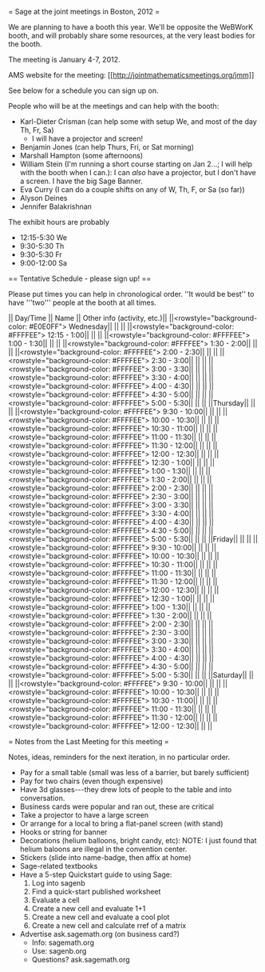 = Sage at the joint meetings in Boston, 2012 =

We are planning to have a booth this year.   We'll be opposite the WeBWorK booth, and will probably share some resources, at the very least bodies for the booth.

The meeting is January 4-7, 2012.

AMS website for the meeting: [[http://jointmathematicsmeetings.org/jmm]]

See below for a schedule you can sign up on.

People who will be at the meetings and can help with the booth:

 * Karl-Dieter Crisman (can help some with setup We, and most of the day Th, Fr, Sa)
   * I will have a projector and screen!
 * Benjamin Jones (can help Thurs, Fri, or Sat morning)
 * Marshall Hampton (some afternoons)
 * William Stein (I'm running a short course starting on Jan 2...; I will help with the booth when I can.): I can *also* have a projector, but I don't have a screen.  I have the big Sage Banner.
 * Eva Curry (I can do a couple shifts on any of W, Th, F, or Sa (so far))
 * Alyson Deines
 * Jennifer Balakrishnan

The exhibit hours are probably

 * 12:15-5:30 We
 * 9:30-5:30 Th 
 * 9:30-5:30 Fr 
 * 9:00-12:00 Sa


== Tentative Schedule - please sign up! ==

Please put times you can help in chronological order.  ''It would be best'' to have '''two''' people at the booth at all times.

|| Day/Time || Name || Other info (activity, etc.)||
||<rowstyle="background-color: #E0E0FF"> Wednesday|| || ||
||<rowstyle="background-color: #FFFFEE"> 12:15 - 1:00|| || ||
||<rowstyle="background-color: #FFFFEE"> 1:00 - 1:30|| || ||
||<rowstyle="background-color: #FFFFEE"> 1:30 - 2:00|| || ||
||<rowstyle="background-color: #FFFFEE"> 2:00 - 2:30|| || ||
||<rowstyle="background-color: #FFFFEE"> 2:30 - 3:00|| || ||
||<rowstyle="background-color: #FFFFEE"> 3:00 - 3:30|| || ||
||<rowstyle="background-color: #FFFFEE"> 3:30 - 4:00|| || ||
||<rowstyle="background-color: #FFFFEE"> 4:00 - 4:30|| || ||
||<rowstyle="background-color: #FFFFEE"> 4:30 - 5:00|| || ||
||<rowstyle="background-color: #FFFFEE"> 5:00 - 5:30|| || ||
||Thursday|| || ||
||<rowstyle="background-color: #FFFFEE"> 9:30 - 10:00|| || ||
||<rowstyle="background-color: #FFFFEE"> 10:00 - 10:30|| || ||
||<rowstyle="background-color: #FFFFEE"> 10:30 - 11:00|| || ||
||<rowstyle="background-color: #FFFFEE"> 11:00 - 11:30|| || ||
||<rowstyle="background-color: #FFFFEE"> 11:30 - 12:00|| || ||
||<rowstyle="background-color: #FFFFEE"> 12:00 - 12:30|| || ||
||<rowstyle="background-color: #FFFFEE"> 12:30 - 1:00|| || ||
||<rowstyle="background-color: #FFFFEE"> 1:00 - 1:30|| || ||
||<rowstyle="background-color: #FFFFEE"> 1:30 - 2:00|| || ||
||<rowstyle="background-color: #FFFFEE"> 2:00 - 2:30|| || ||
||<rowstyle="background-color: #FFFFEE"> 2:30 - 3:00|| || ||
||<rowstyle="background-color: #FFFFEE"> 3:00 - 3:30|| || ||
||<rowstyle="background-color: #FFFFEE"> 3:30 - 4:00|| || ||
||<rowstyle="background-color: #FFFFEE"> 4:00 - 4:30|| || ||
||<rowstyle="background-color: #FFFFEE"> 4:30 - 5:00|| || ||
||<rowstyle="background-color: #FFFFEE"> 5:00 - 5:30|| || ||
||Friday|| || ||
||<rowstyle="background-color: #FFFFEE"> 9:30 - 10:00|| || ||
||<rowstyle="background-color: #FFFFEE"> 10:00 - 10:30|| || ||
||<rowstyle="background-color: #FFFFEE"> 10:30 - 11:00|| || ||
||<rowstyle="background-color: #FFFFEE"> 11:00 - 11:30|| || ||
||<rowstyle="background-color: #FFFFEE"> 11:30 - 12:00|| || ||
||<rowstyle="background-color: #FFFFEE"> 12:00 - 12:30|| || ||
||<rowstyle="background-color: #FFFFEE"> 12:30 - 1:00|| || ||
||<rowstyle="background-color: #FFFFEE"> 1:00 - 1:30|| || ||
||<rowstyle="background-color: #FFFFEE"> 1:30 - 2:00|| || ||
||<rowstyle="background-color: #FFFFEE"> 2:00 - 2:30|| || ||
||<rowstyle="background-color: #FFFFEE"> 2:30 - 3:00|| || ||
||<rowstyle="background-color: #FFFFEE"> 3:00 - 3:30|| || ||
||<rowstyle="background-color: #FFFFEE"> 3:30 - 4:00|| || ||
||<rowstyle="background-color: #FFFFEE"> 4:00 - 4:30|| || ||
||<rowstyle="background-color: #FFFFEE"> 4:30 - 5:00|| || ||
||<rowstyle="background-color: #FFFFEE"> 5:00 - 5:30|| || ||
||Saturday|| || ||
||<rowstyle="background-color: #FFFFEE"> 9:30 - 10:00|| || ||
||<rowstyle="background-color: #FFFFEE"> 10:00 - 10:30|| || ||
||<rowstyle="background-color: #FFFFEE"> 10:30 - 11:00|| || ||
||<rowstyle="background-color: #FFFFEE"> 11:00 - 11:30|| || ||
||<rowstyle="background-color: #FFFFEE"> 11:30 - 12:00|| || ||
||<rowstyle="background-color: #FFFFEE"> 12:00 - 12:30|| || ||


= Notes from the Last Meeting for this meeting =

Notes, ideas, reminders for the next iteration, in no particular order.

 * Pay for a small table (small was less of a barrier, but barely sufficient)
 * Pay for two chairs (even though expensive)
 * Have 3d glasses---they drew lots of people to the table and into conversation.
 * Business cards were popular and ran out, these are critical
 * Take a projector to have a large screen
 * Or arrange for a local to bring a flat-panel screen (with stand)
 * Hooks or string for banner
 * Decorations (helium balloons, bright candy, etc):  NOTE: I just found that helium baloons are illegal in the convention center.
 * Stickers (slide into name-badge, then affix at home)
 * Sage-related textbooks
 * Have a 5-step Quickstart guide to using Sage:
    1. Log into sagenb
    1. Find a quick-start published worksheet
    1. Evaluate a cell
    1. Create a new cell and evaluate 1+1
    1. Create a new cell and evaluate a cool plot
    1. Create a new cell and calculate rref of a matrix
 * Advertise ask.sagemath.org (on business card?)
    * Info: sagemath.org
    * Use: sagenb.org
    * Questions?  ask.sagemath.org
